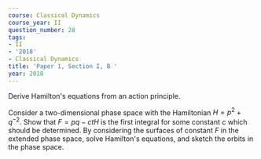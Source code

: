 ```yaml
---
course: Classical Dynamics
course_year: II
question_number: 28
tags:
- II
- '2018'
- Classical Dynamics
title: 'Paper 1, Section I, B '
year: 2018
---
```




Derive Hamilton's equations from an action principle.

Consider a two-dimensional phase space with the Hamiltonian $H=p^{2}+q^{-2}$. Show that $F=p q-c t H$ is the first integral for some constant $c$ which should be determined. By considering the surfaces of constant $F$ in the extended phase space, solve Hamilton's equations, and sketch the orbits in the phase space.
